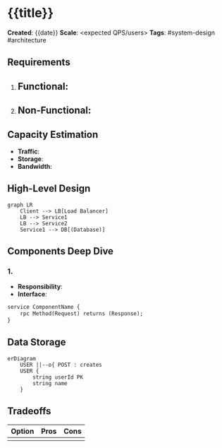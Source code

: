 # {{title}}

**Created**: {{date}}
**Scale**: <expected QPS/users>
**Tags**: #system-design #architecture

## Requirements

1. **Functional**:
   -
2. **Non-Functional**:
   -

## Capacity Estimation

- **Traffic**:
- **Storage**:
- **Bandwidth**:

## High-Level Design

```mermaid
graph LR
    Client --> LB[Load Balancer]
    LB --> Service1
    LB --> Service2
    Service1 --> DB[(Database)]
```

## Components Deep Dive

### 1. <Component Name>

- **Responsibility**:
- **Interface**:

```proto
service ComponentName {
    rpc Method(Request) returns (Response);
}
```

## Data Storage

```mermaid
erDiagram
    USER ||--o{ POST : creates
    USER {
        string userId PK
        string name
    }
```

## Tradeoffs

| Option | Pros | Cons |
| ------ | ---- | ---- |
|        |      |      |
